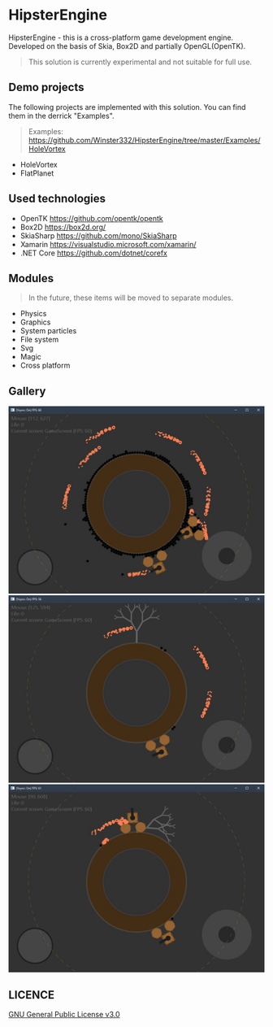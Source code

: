 # HipsterEngine
HipsterEngine - this is a cross-platform game development engine. Developed on the basis of Skia, Box2D and partially OpenGL(OpenTK). 
> This solution is currently experimental and not suitable for full use.

## Demo projects
The following projects are implemented with this solution. You can find them in the derrick "Examples".
> Examples: https://github.com/Winster332/HipsterEngine/tree/master/Examples/HoleVortex
  - HoleVortex
  - FlatPlanet

## Used technologies
  - OpenTK https://github.com/opentk/opentk
  - Box2D https://box2d.org/
  - SkiaSharp https://github.com/mono/SkiaSharp
  - Xamarin https://visualstudio.microsoft.com/xamarin/
  - .NET Core https://github.com/dotnet/corefx

## Modules
> In the future, these items will be moved to separate modules.
  - Physics
  - Graphics
  - System particles
  - File system
  - Svg
  - Magic
  - Cross platform

## Gallery

![N|Solid](https://github.com/Winster332/HipsterEngine/blob/master/Screenshots/2018-09-28%2014.27.58.jpg)
![N|Solid](https://github.com/Winster332/HipsterEngine/blob/master/Screenshots/2018-09-28%2014.28.45.jpg)
![N|Solid](https://github.com/Winster332/HipsterEngine/blob/master/Screenshots/2018-09-28%2014.28.36.jpg)

LICENCE
-------
[GNU General Public License v3.0](https://github.com/Winster332/HipsterEngine/blob/master/LICENSE)

